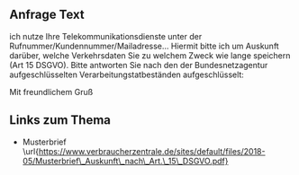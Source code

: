 ## Anfrage Text

ich nutze Ihre Telekommunikationsdienste unter der
Rufnummer/Kundennummer/Mailadresse... Hiermit bitte ich um Auskunft
darüber, welche Verkehrsdaten Sie zu welchem Zweck wie lange speichern
(Art 15 DSGVO). Bitte antworten Sie nach den der Bundesnetzagentur
aufgeschlüsselten Verarbeitungstatbeständen aufgeschlüsselt:


Mit freundlichem Gruß

## Links zum Thema
* Musterbrief \url{https://www.verbraucherzentrale.de/sites/default/files/2018-05/Musterbrief\_Auskunft\_nach\_Art.\_15\_DSGVO.pdf}

